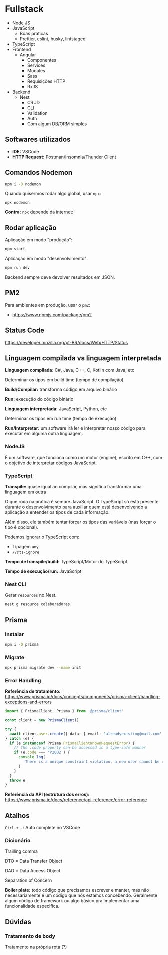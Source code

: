 # Fullstack

- Node JS
- JavaScript
  - Boas práticas
  - Prettier, eslint, husky, lintstaged
- TypeScript
- Frontend
  - Angular
    - Componentes
    - Services
    - Modules
    - Sass
    - Requisições HTTP
    - RxJS
- Backend
  - Nest
    - CRUD
    - CLI
    - Validation
    - Auth
    - Com algum DB/ORM simples

## Softwares utilizados

- **IDE:** VSCode
- **HTTP Request:** Postman/Insomnia/Thunder Client

## Comandos Nodemon

```bash
npm i -D nodemon
```

Quando quisermos rodar algo global, usar `npx`:

```
npx nodemon
```

**Contra:** `npx` depende da internet:

## Rodar aplicação

Aplicação em modo "produção":

```bash
npm start
```

Aplicação em modo "desenvolvimento":

```bash
npm run dev
```

Backend sempre deve devolver resultados em JSON.

## PM2

Para ambientes em produção, usar o `pm2`:

- https://www.npmjs.com/package/pm2

## Status Code

https://developer.mozilla.org/pt-BR/docs/Web/HTTP/Status

## Linguagem compilada vs linguagem interpretada

**Linguagem compilada:** C#, Java, C++, C, Kotlin com Java, etc

Determinar os tipos em build time (tempo de compilação)

**Build/Compilar:** transforma código em arquivo binário

**Run:** execução do código binário



**Linguagem interpretada:** JavaScript, Python, etc

Determinar os tipos em run time (tempo de execução)

**Run/Interpretar:** um software irá ler e interpretar nosso código para executar em alguma outra linguagem.

### NodeJS

É um software, que funciona como um motor (engine), escrito em C++, com o objetivo de interpretar códigos JavaScript.

### TypeScript

**Transpile:** quase igual ao compilar, mas significa transformar uma linguagem em outra

O que roda na prática é sempre JavaScript. O TypeScript só está presente durante o desenvolvimento para auxiliar quem está desenvolvendo a aplicação a entender os tipos de cada informação.

Além disso, ele também tentar forçar os tipos das variáveis (mas forçar o tipo é opcional).

Podemos ignorar o TypeScript com:

- Tipagem `any`
- `//@ts-ignore`

**Tempo de transpile/build:** TypeScript/Motor do TypeScript

**Tempo de execução/run:** JavaScript

### Nest CLI

Gerar `resources` no Nest.

```bash
nest g resource colaboradores
```

## Prisma

### Instalar

```bash
npm i -D prisma
```

### Migrate

```bash
npx prisma migrate dev --name init
```

### Error Handling

**Referência de tratamento:** https://www.prisma.io/docs/concepts/components/prisma-client/handling-exceptions-and-errors

```typescript
import { PrismaClient, Prisma } from '@prisma/client'

const client = new PrismaClient()

try {
  await client.user.create({ data: { email: 'alreadyexisting@mail.com' } })
} catch (e) {
  if (e instanceof Prisma.PrismaClientKnownRequestError) {
    // The .code property can be accessed in a type-safe manner
    if (e.code === 'P2002') {
      console.log(
        'There is a unique constraint violation, a new user cannot be created with this email'
      )
    }
  }
  throw e
}
```

**Referência da API (estrutura dos erros):** https://www.prisma.io/docs/reference/api-reference/error-reference

## Atalhos

`Ctrl + .`: Auto complete no VSCode

### Dicionário

Trailling comma

DTO = Data Transfer Object

DAO = Data Access Object

Separation of Concern

**Boiler plate:** todo código que precisamos escrever e manter, mas não necessariamente é um código que nós estamos concebendo. Geralmente algum código de framework ou algo básico pra implementar uma funcionalidade especifica.

## Dúvidas

### Tratamento de body

Tratamento na própria rota (?)

